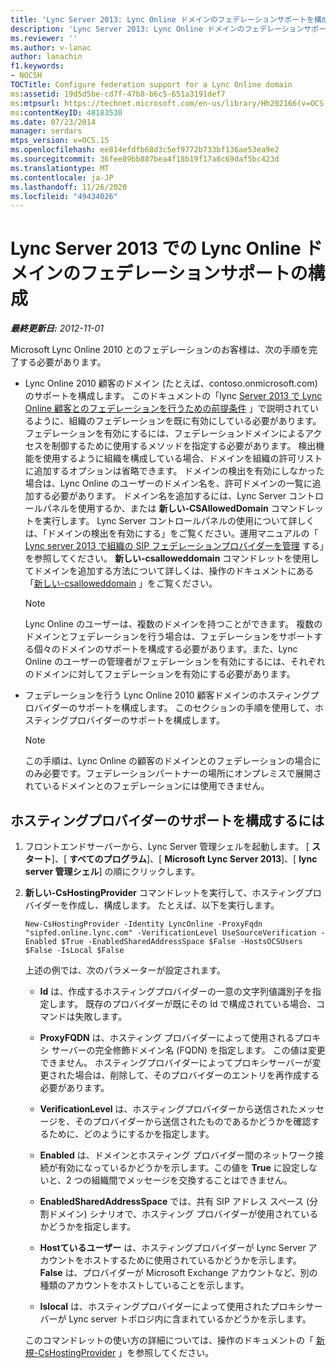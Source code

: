 ```yaml
---
title: 'Lync Server 2013: Lync Online ドメインのフェデレーションサポートを構成する'
description: 'Lync Server 2013: Lync Online ドメインのフェデレーションサポートを構成します。'
ms.reviewer: ''
ms.author: v-lanac
author: lanachin
f1.keywords:
- NOCSH
TOCTitle: Configure federation support for a Lync Online domain
ms:assetid: 19d5d5be-cd7f-47b8-b6c5-651a3191def7
ms:mtpsurl: https://technet.microsoft.com/en-us/library/Hh202166(v=OCS.15)
ms:contentKeyID: 48183530
ms.date: 07/23/2014
manager: serdars
mtps_version: v=OCS.15
ms.openlocfilehash: ee814efdfb68d3c5ef9772b733bf136ae53ea9e2
ms.sourcegitcommit: 36fee89bb887bea4f18b19f17a8c69daf5bc423d
ms.translationtype: MT
ms.contentlocale: ja-JP
ms.lasthandoff: 11/26/2020
ms.locfileid: "49434026"
---
```

# <a name="configure-federation-support-for-a-lync-online-domain-in-lync-server-2013"></a>Lync Server 2013 での Lync Online ドメインのフェデレーションサポートの構成

<div data-xmlns="http://www.w3.org/1999/xhtml">

<div class="topic" data-xmlns="http://www.w3.org/1999/xhtml" data-msxsl="urn:schemas-microsoft-com:xslt" data-cs="https://msdn.microsoft.com/">

<div data-asp="https://msdn2.microsoft.com/asp">



</div>

<div id="mainSection">

<div id="mainBody">

<span> </span>

_**最終更新日:** 2012-11-01_

Microsoft Lync Online 2010 とのフェデレーションのお客様は、次の手順を完了する必要があります。

  - Lync Online 2010 顧客のドメイン (たとえば、contoso.onmicrosoft.com) のサポートを構成します。 このドキュメントの「lync [Server 2013 で Lync Online 顧客とのフェデレーションを行うための前提条件](lync-server-2013-prerequisites-for-federating-with-a-lync-online-customer.md) 」で説明されているように、組織のフェデレーションを既に有効にしている必要があります。 フェデレーションを有効にするには、フェデレーションドメインによるアクセスを制御するために使用するメソッドを指定する必要があります。 検出機能を使用するように組織を構成している場合、ドメインを組織の許可リストに追加するオプションは省略できます。 ドメインの検出を有効にしなかった場合は、Lync Online のユーザーのドメイン名を、許可ドメインの一覧に追加する必要があります。 ドメイン名を追加するには、Lync Server コントロールパネルを使用するか、または **新しい-CSAllowedDomain** コマンドレットを実行します。 Lync Server コントロールパネルの使用について詳しくは、「ドメインの検出を有効にする」をご覧ください。運用マニュアルの「 [Lync server 2013 で組織の SIP フェデレーションプロバイダーを管理](lync-server-2013-manage-sip-federated-providers-for-your-organization.md) する」を参照してください。 **新しい-csalloweddomain** コマンドレットを使用してドメインを追加する方法について詳しくは、操作のドキュメントにある「[新しい-csalloweddomain](https://docs.microsoft.com/powershell/module/skype/New-CsAllowedDomain) 」をご覧ください。
    
    <div>
    

    > [!NOTE]  
    > Lync Online のユーザーは、複数のドメインを持つことができます。 複数のドメインとフェデレーションを行う場合は、フェデレーションをサポートする個々のドメインのサポートを構成する必要があります。また、Lync Online のユーザーの管理者がフェデレーションを有効にするには、それぞれのドメインに対してフェデレーションを有効にする必要があります。

    
    </div>

  - フェデレーションを行う Lync Online 2010 顧客ドメインのホスティングプロバイダーのサポートを構成します。 このセクションの手順を使用して、ホスティングプロバイダーのサポートを構成します。
    
    <div>
    

    > [!NOTE]  
    > この手順は、Lync Online の顧客のドメインとのフェデレーションの場合にのみ必要です。フェデレーションパートナーの場所にオンプレミスで展開されているドメインとのフェデレーションには使用できません。

    
    </div>

<div>

## <a name="to-configure-support-for-a-hosting-provider"></a>ホスティングプロバイダーのサポートを構成するには

1.  フロントエンドサーバーから、Lync Server 管理シェルを起動します。 [ **スタート**]、[ **すべてのプログラム**]、[ **Microsoft Lync Server 2013**]、[ **lync server 管理シェル**] の順にクリックします。

2.  **新しい-CsHostingProvider** コマンドレットを実行して、ホスティングプロバイダーを作成し、構成します。 たとえば、以下を実行します。
    
        New-CsHostingProvider -Identity LyncOnline -ProxyFqdn "sipfed.online.lync.com" -VerificationLevel UseSourceVerification -Enabled $True -EnabledSharedAddressSpace $False -HostsOCSUsers $False -IsLocal $False
    
    上述の例では、次のパラメーターが設定されます。
    
      - **Id** は、作成するホスティングプロバイダーの一意の文字列値識別子を指定します。 既存のプロバイダーが既にその Id で構成されている場合、コマンドは失敗します。
    
      - **ProxyFQDN** は、ホスティング プロバイダーによって使用されるプロキシ サーバーの完全修飾ドメイン名 (FQDN) を指定します。 この値は変更できません。 ホスティングプロバイダーによってプロキシサーバーが変更された場合は、削除して、そのプロバイダーのエントリを再作成する必要があります。
    
      - **VerificationLevel** は、ホスティングプロバイダーから送信されたメッセージを、そのプロバイダーから送信されたものであるかどうかを確認するために、どのようにするかを指定します。
    
      - **Enabled** は、ドメインとホスティング プロバイダー間のネットワーク接続が有効になっているかどうかを示します。この値を **True** に設定しないと、2 つの組織間でメッセージを交換することはできません。
    
      - **EnabledSharedAddressSpace** では、共有 SIP アドレス スペース (分割ドメイン) シナリオで、ホスティング プロバイダーが使用されているかどうかを指定します。
    
      - **Hostているユーザー** は、ホスティングプロバイダーが Lync Server アカウントをホストするために使用されているかどうかを示します。 **False** は、プロバイダーが Microsoft Exchange アカウントなど、別の種類のアカウントをホストしていることを示します。
    
      - **Islocal** は、ホスティングプロバイダーによって使用されたプロキシサーバーが Lync server トポロジ内に含まれているかどうかを示します。
    
    このコマンドレットの使い方の詳細については、操作のドキュメントの「 [新規-CsHostingProvider](https://docs.microsoft.com/powershell/module/skype/New-CsHostingProvider) 」を参照してください。

</div>

</div>

<span> </span>

</div>

</div>

</div>

